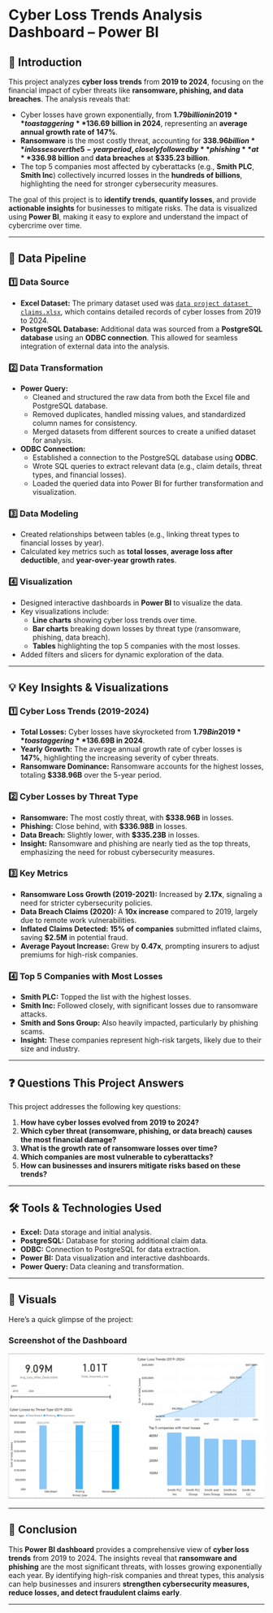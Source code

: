 # **Cyber Loss Trends Analysis Dashboard – Power BI**  

 
## **📌 Introduction**  
This project analyzes **cyber loss trends** from **2019 to 2024**, focusing on the financial impact of cyber threats like **ransomware, phishing, and data breaches**. The analysis reveals that:  
- Cyber losses have grown exponentially, from **$1.79 billion in 2019** to a staggering **$136.69 billion in 2024**, representing an **average annual growth rate of 147%**.  
- **Ransomware** is the most costly threat, accounting for **$338.96 billion** in losses over the 5-year period, closely followed by **phishing** at **$336.98 billion** and **data breaches** at **$335.23 billion**.  
- The top 5 companies most affected by cyberattacks (e.g., **Smith PLC**, **Smith Inc**) collectively incurred losses in the **hundreds of billions**, highlighting the need for stronger cybersecurity measures.  

The goal of this project is to **identify trends**, **quantify losses**, and provide **actionable insights** for businesses to mitigate risks. The data is visualized using **Power BI**, making it easy to explore and understand the impact of cybercrime over time.

---

## **🔗 Data Pipeline**  

### **1️⃣ Data Source**  
- **Excel Dataset:** The primary dataset used was [`data project dataset claims.xlsx`](https://www.kaggle.com/datasets/cloudnineforreal/claim-request-and-calculaation-datsaset), which contains detailed records of cyber losses from 2019 to 2024.  
- **PostgreSQL Database:** Additional data was sourced from a **PostgreSQL database** using an **ODBC connection**. This allowed for seamless integration of external data into the analysis.  

### **2️⃣ Data Transformation**  
- **Power Query:**  
  - Cleaned and structured the raw data from both the Excel file and PostgreSQL database.  
  - Removed duplicates, handled missing values, and standardized column names for consistency.  
  - Merged datasets from different sources to create a unified dataset for analysis.  
- **ODBC Connection:**  
  - Established a connection to the PostgreSQL database using **ODBC**.  
  - Wrote SQL queries to extract relevant data (e.g., claim details, threat types, and financial losses).  
  - Loaded the queried data into Power BI for further transformation and visualization.  

### **3️⃣ Data Modeling**  
- Created relationships between tables (e.g., linking threat types to financial losses by year).  
- Calculated key metrics such as **total losses**, **average loss after deductible**, and **year-over-year growth rates**.  

### **4️⃣ Visualization**  
- Designed interactive dashboards in **Power BI** to visualize the data.  
- Key visualizations include:  
  - **Line charts** showing cyber loss trends over time.  
  - **Bar charts** breaking down losses by threat type (ransomware, phishing, data breach).  
  - **Tables** highlighting the top 5 companies with the most losses.  
- Added filters and slicers for dynamic exploration of the data.  

---

## **💡 Key Insights & Visualizations**  

### **1️⃣ Cyber Loss Trends (2019-2024)**  
- **Total Losses:** Cyber losses have skyrocketed from **$1.79B in 2019** to a staggering **$136.69B in 2024**.  
- **Yearly Growth:** The average annual growth rate of cyber losses is **147%**, highlighting the increasing severity of cyber threats.  
- **Ransomware Dominance:** Ransomware accounts for the highest losses, totaling **$338.96B** over the 5-year period.  

### **2️⃣ Cyber Losses by Threat Type**  
- **Ransomware:** The most costly threat, with **$338.96B** in losses.  
- **Phishing:** Close behind, with **$336.98B** in losses.  
- **Data Breach:** Slightly lower, with **$335.23B** in losses.  
- **Insight:** Ransomware and phishing are nearly tied as the top threats, emphasizing the need for robust cybersecurity measures.  

### **3️⃣ Key Metrics**  
- **Ransomware Loss Growth (2019-2021):** Increased by **2.17x**, signaling a need for stricter cybersecurity policies.  
- **Data Breach Claims (2020):** A **10x increase** compared to 2019, largely due to remote work vulnerabilities.  
- **Inflated Claims Detected:** **15% of companies** submitted inflated claims, saving **$2.5M** in potential fraud.  
- **Average Payout Increase:** Grew by **0.47x**, prompting insurers to adjust premiums for high-risk companies.  

### **4️⃣ Top 5 Companies with Most Losses**  
- **Smith PLC:** Topped the list with the highest losses.  
- **Smith Inc:** Followed closely, with significant losses due to ransomware attacks.  
- **Smith and Sons Group:** Also heavily impacted, particularly by phishing scams.  
- **Insight:** These companies represent high-risk targets, likely due to their size and industry.  

---

## **❓ Questions This Project Answers**  
This project addresses the following key questions:  
1. **How have cyber losses evolved from 2019 to 2024?**  
2. **Which cyber threat (ransomware, phishing, or data breach) causes the most financial damage?**  
3. **What is the growth rate of ransomware losses over time?**  
4. **Which companies are most vulnerable to cyberattacks?**  
5. **How can businesses and insurers mitigate risks based on these trends?**  

---

## **🛠️ Tools & Technologies Used**  
- **Excel:** Data storage and initial analysis.  
- **PostgreSQL:** Database for storing additional claim data.  
- **ODBC:** Connection to PostgreSQL for data extraction.  
- **Power BI:** Data visualization and interactive dashboards.  
- **Power Query:** Data cleaning and transformation.  

---

## **📸 Visuals**  
Here’s a quick glimpse of the project:  

### **Screenshot of the Dashboard**  
![Cyber Loss Trends Dashboard](screenshot.png)  

---

## **🚀 Conclusion**  
This **Power BI dashboard** provides a comprehensive view of **cyber loss trends** from 2019 to 2024. The insights reveal that **ransomware and phishing** are the most significant threats, with losses growing exponentially each year. By identifying high-risk companies and threat types, this analysis can help businesses and insurers **strengthen cybersecurity measures, reduce losses, and detect fraudulent claims early**.  

---



